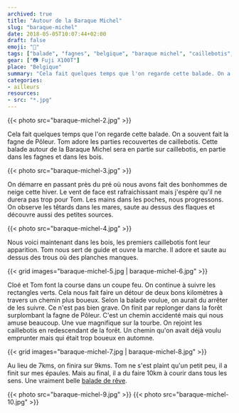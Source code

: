 ```yaml
---
archived: true
title: "Autour de la Baraque Michel"
slug: "baraque-michel"
date: 2018-05-05T10:07:44+02:00
draft: false
emoji: "🌲"
tags: ["balade", "fagnes", "belgique", "baraque michel", "caillebotis", "ardennes", "famille", "randonnée"]
gear: ["📷 Fuji X100T"]
place: "Belgique"
summary: "Cela fait quelques temps que l'on regarde cette balade. On a souvent fait la fagne de Pôleur. Tom adore les parties recouvertes de caillebotis. Cette balade autour de la Baraque Michel sera en partie sur caillebotis, en partie dans les fagnes et dans les bois."
categories:
- ailleurs
resources:
- src: "*.jpg"
---
```


{{< photo src="baraque-michel-2.jpg" >}}

Cela fait quelques temps que l'on regarde cette balade. On a souvent fait la fagne de Pôleur. Tom adore les parties recouvertes de caillebotis. Cette balade autour de la Baraque Michel sera en partie sur caillebotis, en partie dans les fagnes et dans les bois.

{{< photo src="baraque-michel-3.jpg" >}}

On démarre en passant près du pré où nous avons fait des bonhommes de neige cette hiver. Le vent de face est rafraichissant mais j'espère qu'il ne durera pas trop pour Tom.
Les mains dans les poches, nous progressons. On observe les têtards dans les mares, saute au dessus des flaques et découvre aussi des petites sources.

{{< photo src="baraque-michel-4.jpg" >}}

Nous voici maintenant dans les bois, les premiers caillebotis font leur apparition. Tom nous sert de guide et ouvre la marche. Il adore et saute au dessus des trous où des planches manques.

{{< grid images="baraque-michel-5.jpg | baraque-michel-6.jpg" >}}

Cloé et Tom font la course dans un coupe feu. On continue à suivre les rectangles verts. Cela nous fait faire un détour de deux bons kilomètres à travers un chemin plus boueux. Selon la balade voulue, on aurait du arrêter de les suivre. Ce n'est pas bien grave.
On finit par replonger dans la forêt surplombant la fagne de Pôleur. C'est un chemin accidenté mais qui nous amuse beaucoup. Une vue magnifique sur la tourbe. On rejoint les caillebotis en redescendant de la forêt. Un chemin qu'on avait déjà voulu emprunter mais qui était trop boueux en automne.

{{< grid images="baraque-michel-7.jpg | baraque-michel-8.jpg" >}}

Au lieu de 7kms, on finira sur 9kms. Tom ne s'est plaint qu'un petit peu, il a finit sur mes épaules. Mais au final, il a du faire 10km à courir dans tous les sens. Une vraiment belle [balade de rêve](https://www.ostbelgien.eu/fr/fiche/hiking/balades-de-reve-13-fagne-de-la-poleur).

{{< photo src="baraque-michel-9.jpg" >}}
{{< photo src="baraque-michel-10.jpg" >}}
